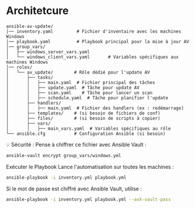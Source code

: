 # Architetcure

```shell
ansible-av-update/
│── inventory.yaml         # Fichier d'inventaire avec les machines Windows
│── playbook.yaml          # Playbook principal pour la mise à jour AV
│── group_vars/
│   ├── windows_server_vars.yaml
│   └── windows_client_vars.yaml       # Variables spécifiques aux machines Windows
│── roles/
│   └── av_update/        # Rôle dédié pour l'update AV
│       ├── tasks/
│       │   ├── main.yaml  # Fichier principal des tâches
│       │   ├── update.yaml  # Tâche pour update AV
│       │   ├── scan.yaml    # Tâche pour lancer un scan
│       │   ├── schedule.yaml  # Tâche pour planifier l'update
│       ├── handlers/
│       │   ├── main.yaml  # Fichier des handlers (ex : redémarrage)
│       ├── templates/    # (si besoin de fichiers de conf)
│       ├── files/        # (si besoin de scripts à copier)
│       ├── vars/
│       │   ├── main_vars.yaml  # Variables spécifiques au rôle
└── ansible.cfg           # Configuration Ansible (si besoin)
```


💡 Sécurité : Pense à chiffrer ce fichier avec Ansible Vault :

```bash
ansible-vault encrypt group_vars/windows.yml
```

Exécuter le Playbook
Lance l'automatisation sur toutes les machines :
```bash
ansible-playbook -i inventory.yml playbook.yml
```

Si le mot de passe est chiffré avec Ansible Vault, utilise :
```bash
ansible-playbook -i inventory.yml playbook.yml --ask-vault-pass
```